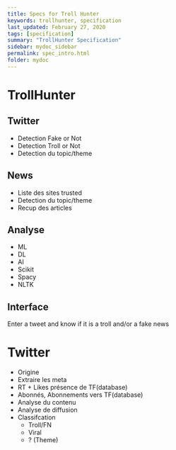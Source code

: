 ```yaml
---
title: Specs for Troll Hunter
keywords: trollhunter, specification
last_updated: February 27, 2020
tags: [specification]
summary: "TrollHunter Specification"
sidebar: mydoc_sidebar
permalink: spec_intro.html
folder: mydoc
---
```


# TrollHunter

## Twitter

- Detection Fake or Not
- Detection Troll or Not
- Detection du topic/theme

## News

- Liste des sites trusted
- Detection du topic/theme
- Recup des articles

## Analyse

- ML
- DL
- AI
- Scikit
- Spacy
- NLTK

## Interface

Enter a tweet and know if it is a troll and/or a fake news

# Twitter

- Origine
- Extraire les meta
- RT + Likes présence de TF(database)
- Abonnés, Abonnements vers TF(database)
- Analyse du contenu
- Analyse de diffusion
- Classifcation
    - Troll/FN
    - Viral
    - ? (Theme)
